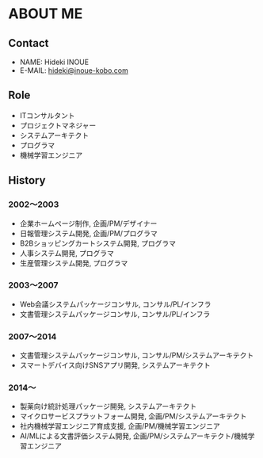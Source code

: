 # ABOUT ME

## Contact

* NAME: Hideki INOUE
* E-MAIL: hideki@inoue-kobo.com

## Role

* ITコンサルタント
* プロジェクトマネジャー
* システムアーキテクト
* プログラマ
* 機械学習エンジニア

## History

### 2002〜2003

* 企業ホームページ制作, 企画/PM/デザイナー
* 日報管理システム開発, 企画/PM/プログラマ
* B2Bショッピングカートシステム開発, プログラマ
* 人事システム開発, プログラマ
* 生産管理システム開発, プログラマ

### 2003〜2007

* Web会議システムパッケージコンサル, コンサル/PL/インフラ
* 文書管理システムパッケージコンサル, コンサル/PL/インフラ

### 2007〜2014

* 文書管理システムパッケージコンサル, コンサル/PM/システムアーキテクト
* スマートデバイス向けSNSアプリ開発, システムアーキテクト

### 2014〜

* 製薬向け統計処理パッケージ開発, システムアーキテクト
* マイクロサービスプラットフォーム開発, 企画/PM/システムアーキテクト
* 社内機械学習エンジニア育成支援, 企画/PM/機械学習エンジニア
* AI/MLによる文書評価システム開発, 企画/PM/システムアーキテクト/機械学習エンジニア